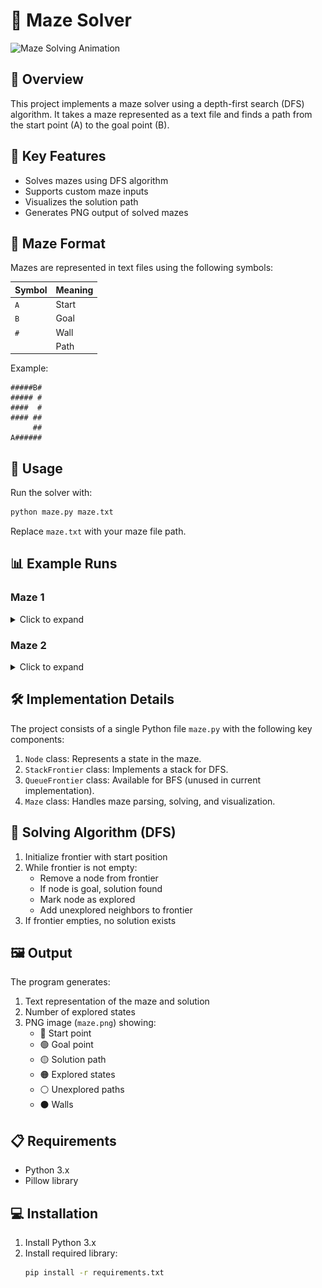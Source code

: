 # 🧩 Maze Solver

![Maze Solving Animation](https://d18l82el6cdm1i.cloudfront.net/uploads/mf7THWHAbL-mazegif.gif)

## 📖 Overview

This project implements a maze solver using a depth-first search (DFS) algorithm. It takes a maze represented as a text file and finds a path from the start point (A) to the goal point (B).

## 🔑 Key Features

- Solves mazes using DFS algorithm
- Supports custom maze inputs
- Visualizes the solution path
- Generates PNG output of solved mazes

## 🧱 Maze Format

Mazes are represented in text files using the following symbols:

| Symbol | Meaning |
|--------|---------|
| `A`    | Start   |
| `B`    | Goal    |
| `#`    | Wall    |
| ` `    | Path    |

Example:
```
#####B#
##### #
####  #
#### ##
     ##
A######
```

## 🚀 Usage

Run the solver with:

```bash
python maze.py maze.txt
```

Replace `maze.txt` with your maze file path.

## 📊 Example Runs

### Maze 1

<details>
<summary>Click to expand</summary>

#### Console Output
![Console Output of maze1](https://raw.githubusercontent.com/nawaz0x1/AI-Lab/refs/heads/main/Search%20Algorithms/screenshots/maze_1_run.png)

#### Solution Visualization
![Visual Output of maze1](https://raw.githubusercontent.com/nawaz0x1/AI-Lab/refs/heads/main/Search%20Algorithms/screenshots/maze_1_solve.png)

#### Original Maze
```
#####B#
##### #
####  #
#### ##
     ##
A######
```
</details>

### Maze 2

<details>
<summary>Click to expand</summary>

#### Console Output
![Console Output of maze2](https://raw.githubusercontent.com/nawaz0x1/AI-Lab/refs/heads/main/Search%20Algorithms/screenshots/maze_2_run.png)

#### Solution Visualization
![Visual Output of maze2](https://raw.githubusercontent.com/nawaz0x1/AI-Lab/refs/heads/main/Search%20Algorithms/screenshots/maze_2_solve.png)

#### Original Maze
```
###                 #########
#   ###################   # #
# ####                # # # #
# ################### # # # #
#                     # # # #
##################### # # # #
#   ##                # # # #
# # ## ### ## ######### # # #
# #    #   ##B#         # # #
# # ## ################ # # #
### ##             #### # # #
### ############## ## # # # #
###             ##    # # # #
###### ######## ####### # # #
###### ####             #   #
A      ######################
```
</details>

## 🛠 Implementation Details

The project consists of a single Python file `maze.py` with the following key components:

1. `Node` class: Represents a state in the maze.
2. `StackFrontier` class: Implements a stack for DFS.
3. `QueueFrontier` class: Available for BFS (unused in current implementation).
4. `Maze` class: Handles maze parsing, solving, and visualization.

## 🧮 Solving Algorithm (DFS)

1. Initialize frontier with start position
2. While frontier is not empty:
   - Remove a node from frontier
   - If node is goal, solution found
   - Mark node as explored
   - Add unexplored neighbors to frontier
3. If frontier empties, no solution exists

## 🖼 Output

The program generates:
1. Text representation of the maze and solution
2. Number of explored states
3. PNG image (`maze.png`) showing:
   - 🔴 Start point
   - 🟢 Goal point
   - 🟡 Solution path
   - 🟠 Explored states
   - ⚪ Unexplored paths
   - ⚫ Walls

## 📋 Requirements

- Python 3.x
- Pillow library

## 💻 Installation

1. Install Python 3.x
2. Install required library:
   ```bash
   pip install -r requirements.txt
   ```

